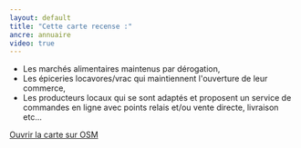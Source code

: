 ```yaml
---
layout: default
title: "Cette carte recense :"
ancre: annuaire
video: true
---
```

  - Les marchés alimentaires maintenus par dérogation,
  - Les épiceries locavores/vrac qui maintiennent l'ouverture de leur commerce,
  - Les producteurs locaux qui se sont adaptés et proposent un service de commandes en ligne avec points relais et/ou vente directe, livraison etc...

<div class="row">
	<div class="mx-auto">
		<a href="http://umap.openstreetmap.fr/fr/map/points-de-vente-produits-locaux_435582?fbclid=IwAR0IxRWS3g7PHz3TPa4M_wq-kZToMQbaUlhHLBVEuhz7w7XIAaHl_0ptQz4#11/45.7831/4.8779" rel="nofollow norefferer" target="_blank" title="Lien vers la carte sur OpenStreetMap" alt="Lien vers la carte sur OpenStreetMappenstreetmap" class="btn btn-primary btncenter"><i class="fas fa-hand-point-right"></i> Ouvrir la carte sur OSM</a>
	</div>
</div>